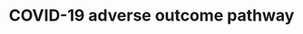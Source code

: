 ---
annotations:
- type: Disease Ontology
  value: severe acute respiratory syndrome
- type: Pathway Ontology
  value: respiratory system disease pathway
- type: Disease Ontology
  value: pulmonary fibrosis
- type: Disease Ontology
  value: viral infectious disease
- type: Disease Ontology
  value: COVID-19
- type: Pathway Ontology
  value: signaling pathway
authors:
- Penny
- Fehrhart
- Egonw
- Evelo
- Eweitz
description: Experimenting with links in line with bioinformatics analysis of COVID-19
  genes and AOP knowledge. Work in progress!
last-edited: 2021-12-10
organisms:
- Homo sapiens
redirect_from:
- /index.php/Pathway:WP4891
- /instance/WP4891
schema-jsonld:
- '@context': https://schema.org/
  '@id': https://wikipathways.github.io/pathways/WP4891.html
  '@type': Dataset
  creator:
    '@type': Organization
    name: WikiPathways
  description: Experimenting with links in line with bioinformatics analysis of COVID-19
    genes and AOP knowledge. Work in progress!
  keywords:
  - TNF
  - COVID-19 pathway
  - IL6
  - IL2
  - CXCL10
  - leukocyte activation
  - IL7
  - inflammatory
  - CSF3
  - IL10
  - CCL3
  - Cytokines and
  - IL2RA
  - Positive regulation of
  - AGT
  - TMPRSS2
  - IL1B
  - receptor signaling
  - molecular mechanisms and
  - response
  - Toll-like
  - CCL2
  - IL8
  - potential therapeutic target
  - Lung fibrosis
  - SARS-CoV-2 and
  - LTF danger signal
  - response pathway
  - ACE2
  - 'SARS-CoV-2 and ACE2 receptor:'
  license: CC0
  name: COVID-19 adverse outcome pathway
seo: CreativeWork
title: COVID-19 adverse outcome pathway
wpid: WP4891
---